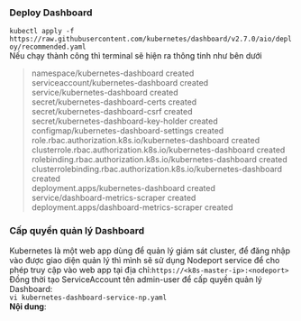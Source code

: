 ### Deploy Dashboard
`kubectl apply -f https://raw.githubusercontent.com/kubernetes/dashboard/v2.7.0/aio/deploy/recommended.yaml`  
Nếu chạy thành công thì terminal sẽ hiện ra thông tinh như bên dưới  
> namespace/kubernetes-dashboard created  
serviceaccount/kubernetes-dashboard created  
service/kubernetes-dashboard created  
secret/kubernetes-dashboard-certs created  
secret/kubernetes-dashboard-csrf created  
secret/kubernetes-dashboard-key-holder created  
configmap/kubernetes-dashboard-settings created  
role.rbac.authorization.k8s.io/kubernetes-dashboard created  
clusterrole.rbac.authorization.k8s.io/kubernetes-dashboard created  
rolebinding.rbac.authorization.k8s.io/kubernetes-dashboard created  
clusterrolebinding.rbac.authorization.k8s.io/kubernetes-dashboard created  
deployment.apps/kubernetes-dashboard created  
service/dashboard-metrics-scraper created  
deployment.apps/dashboard-metrics-scraper created    
### Cấp quyền quản lý Dashboard
Kubernetes là một web app dùng để quản lý giám sát cluster, để đăng nhập vào được giao diện quản lý thì mình sẽ sử dụng Nodeport service để cho phép truy cập vào web app tại địa chỉ:`https://<k8s-master-ip>:<nodeport>` Đồng thời tạo ServiceAccount tên admin-user để cấp quyền quản lý Dashboard:  
`vi kubernetes-dashboard-service-np.yaml`  
**Nội dung**:  
